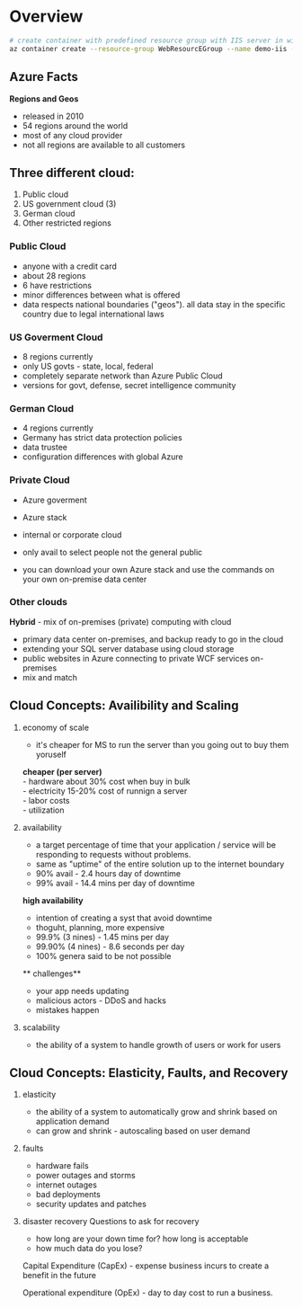 # Overview

```bash
# create container with predefined resource group with IIS server in windows docker image
az container create --resource-group WebResourcEGroup --name demo-iis --os-type Windows --image mcr.microsoft.com/windows/servercore/iis:nanoserver --dns-name-label demoiisanhtest --ports 80
```

## Azure Facts 
**Regions and Geos**  
- released in 2010    
- 54 regions around the world    
- most of any cloud provider   
- not all regions are available to all customers  

## Three different cloud:  
1. Public cloud
2. US government cloud (3)
3. German cloud
4. Other restricted regions

### Public Cloud  
- anyone with a credit card  
- about 28 regions    
- 6 have restrictions  
- minor differences between what is offered   
- data respects national boundaries ("geos"). all data stay in the specific country due to legal international laws  

### US Goverment Cloud
- 8 regions currently  
- only US govts - state, local, federal  
- completely separate network than Azure Public Cloud 
- versions for govt, defense, secret intelligence community  

### German Cloud
- 4 regions currently 
- Germany has strict data protection policies
- data trustee
- configuration differences with global Azure

### Private Cloud 
- Azure goverment 
- Azure stack
- internal or corporate cloud
- only avail to select people not the general public

- you can download your own Azure stack and use the commands on your own on-premise data center   

### Other clouds  
**Hybrid** - mix of on-premises (private) computing with cloud  
- primary data center on-premises, and backup ready to go in the cloud  
- extending your SQL server database using cloud storage  
- public websites in Azure connecting to private WCF services on-premises
- mix and match   


## Cloud Concepts: Availibility and Scaling
1. economy of scale
	- it's cheaper for MS to run the server than you going out to buy them yoruself  

	**cheaper (per server)**   
		- hardware about 30% cost when buy in bulk  
		- electricity 15-20% cost of runnign a server    
		- labor costs   
		- utilization    

2. availability 
	- a target percentage of time that your application / service will be responding to requests without problems. 
	- same as "uptime" of the entire solution up to the internet boundary 
	- 90% avail - 2.4 hours day of downtime  
	- 99% avail - 14.4 mins per day of downtime  

	**high availability** 

	- intention of creating a syst that avoid downtime
	- thoguht, planning, more expensive
	- 99.9% (3 nines) - 1.45 mins per day  
	- 99.90% (4 nines) - 8.6 seconds per day  
	- 100% genera said to be not possible

	** challenges**
	- your app needs updating
	- malicious actors - DDoS and hacks
	- mistakes happen

3. scalability
	- the ability of a system to handle growth of users or work for users

## Cloud Concepts: Elasticity, Faults, and Recovery
1. elasticity 
	- the ability of a system to automatically grow and shrink based on application demand  
	- can grow and shrink - autoscaling based on user demand  

2. faults
	- hardware fails
	- power outages and storms
	- internet outages
	- bad deployments
	- security updates and patches

3. disaster recovery 
	Questions to ask for recovery
	- how long are your down time for? how long is acceptable 
	- how much data do you lose?  

	Capital Expenditure (CapEx)  - expense business incurs to create a benefit in the future   

	Operational expenditure (OpEx) - day to day cost to run a business. 






